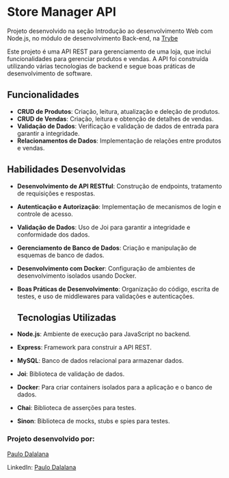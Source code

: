 # Store Manager API
Projeto desenvolvido na seção Introdução ao desenvolvimento Web com Node.js, no módulo de desenvolvimento Back-end, na [Trybe](https://github.com/tryber)

Este projeto é uma API REST para gerenciamento de uma loja, que inclui funcionalidades para gerenciar produtos e vendas. A API foi construída
utilizando várias tecnologias de backend e segue boas práticas de desenvolvimento de software.

## Funcionalidades
- **CRUD de Produtos**: Criação, leitura, atualização e deleção de produtos.
- **CRUD de Vendas**: Criação, leitura e obtenção de detalhes de vendas.
- **Validação de Dados**: Verificação e validação de dados de entrada para garantir a integridade.
- **Relacionamentos de Dados**: Implementação de relações entre produtos e vendas.
  
## Habilidades Desenvolvidas
- **Desenvolvimento de API RESTful**: Construção de endpoints, tratamento de requisições e respostas.
- **Autenticação e Autorização**: Implementação de mecanismos de login e controle de acesso.
- **Validação de Dados**: Uso de Joi para garantir a integridade e conformidade dos dados.
- **Gerenciamento de Banco de Dados**: Criação e manipulação de esquemas de banco de dados.
- **Desenvolvimento com Docker**: Configuração de ambientes de desenvolvimento isolados usando Docker.
- **Boas Práticas de Desenvolvimento**: Organização do código, escrita de testes, e uso de middlewares para validações e autenticações.

  ## Tecnologias Utilizadas
- **Node.js**: Ambiente de execução para JavaScript no backend.
- **Express**: Framework para construir a API REST.
- **MySQL**: Banco de dados relacional para armazenar dados.
- **Joi**: Biblioteca de validação de dados.
- **Docker**: Para criar containers isolados para a aplicação e o banco de dados.
- **Chai**: Biblioteca de asserções para testes.
- **Sinon**: Biblioteca de mocks, stubs e spies para testes.

### Projeto desenvolvido por:
[Paulo Dalalana](https://github.com/PauloDalalana)

LinkedIn: [Paulo Dalalana](https://www.linkedin.com/in/paulodalalana/)
